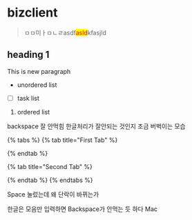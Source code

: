 # bizclient



> ㅁㅁ미ㅏㅁㄴㄹasdf<mark style="color:red;">asld</mark>kfasjld
>
>





## heading 1

This is new paragraph

* unordered list

<!---->

* [ ] task list

1. ordered list

backspace 잘 안먹힘 한글처리가 잘안되는 것인지 조금 버벅이는 모습

{% tabs %}
{% tab title="First Tab" %}

{% endtab %}

{% tab title="Second Tab" %}

{% endtab %}
{% endtabs %}

Space 눌렀는데 왜 단락이 바뀌는가

한글은 모음만 입력하면 Backspace가 안먹는 듯 하다 Mac&#x20;
